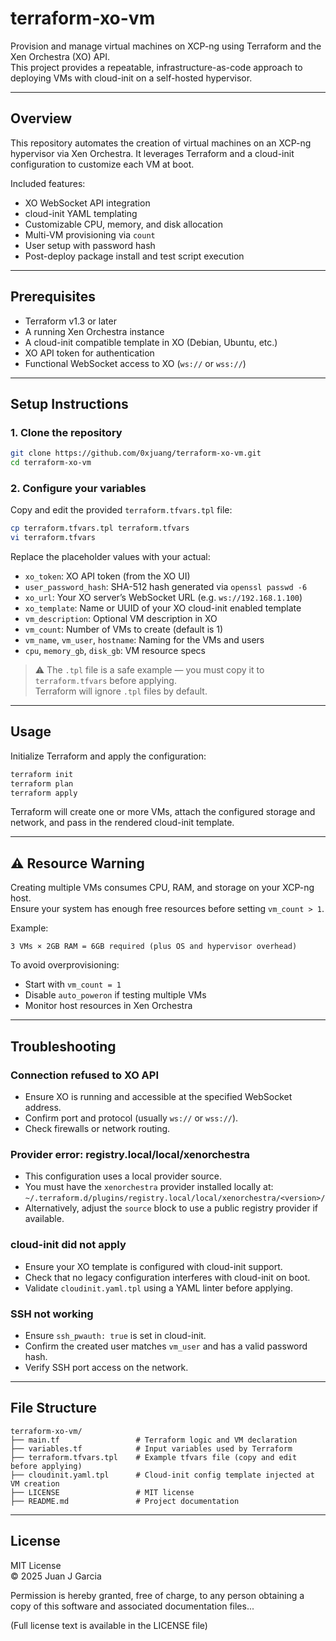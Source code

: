 # terraform-xo-vm

Provision and manage virtual machines on XCP-ng using Terraform and the Xen Orchestra (XO) API.  
This project provides a repeatable, infrastructure-as-code approach to deploying VMs with cloud-init on a self-hosted hypervisor.

---

## Overview

This repository automates the creation of virtual machines on an XCP-ng hypervisor via Xen Orchestra. It leverages Terraform and a cloud-init configuration to customize each VM at boot.

Included features:
- XO WebSocket API integration
- cloud-init YAML templating
- Customizable CPU, memory, and disk allocation
- Multi-VM provisioning via `count`
- User setup with password hash
- Post-deploy package install and test script execution

---

## Prerequisites

- Terraform v1.3 or later
- A running Xen Orchestra instance
- A cloud-init compatible template in XO (Debian, Ubuntu, etc.)
- XO API token for authentication
- Functional WebSocket access to XO (`ws://` or `wss://`)

---

## Setup Instructions

### 1. Clone the repository

```bash
git clone https://github.com/0xjuang/terraform-xo-vm.git
cd terraform-xo-vm
```

### 2. Configure your variables

Copy and edit the provided `terraform.tfvars.tpl` file:

```bash
cp terraform.tfvars.tpl terraform.tfvars
vi terraform.tfvars
```

Replace the placeholder values with your actual:
- `xo_token`: XO API token (from the XO UI)
- `user_password_hash`: SHA-512 hash generated via `openssl passwd -6`
- `xo_url`: Your XO server’s WebSocket URL (e.g. `ws://192.168.1.100`)
- `xo_template`: Name or UUID of your XO cloud-init enabled template
- `vm_description`: Optional VM description in XO
- `vm_count`: Number of VMs to create (default is 1)
- `vm_name`, `vm_user`, `hostname`: Naming for the VMs and users
- `cpu`, `memory_gb`, `disk_gb`: VM resource specs

> ⚠️ The `.tpl` file is a safe example — you must copy it to `terraform.tfvars` before applying.  
> Terraform will ignore `.tpl` files by default.

---

## Usage

Initialize Terraform and apply the configuration:

```bash
terraform init
terraform plan
terraform apply
```

Terraform will create one or more VMs, attach the configured storage and network, and pass in the rendered cloud-init template.

---

## ⚠️ Resource Warning

Creating multiple VMs consumes CPU, RAM, and storage on your XCP-ng host.  
Ensure your system has enough free resources before setting `vm_count > 1`.

Example:

```
3 VMs × 2GB RAM = 6GB required (plus OS and hypervisor overhead)
```

To avoid overprovisioning:
- Start with `vm_count = 1`
- Disable `auto_poweron` if testing multiple VMs
- Monitor host resources in Xen Orchestra

---

## Troubleshooting

### Connection refused to XO API

- Ensure XO is running and accessible at the specified WebSocket address.
- Confirm port and protocol (usually `ws://` or `wss://`).
- Check firewalls or network routing.

### Provider error: registry.local/local/xenorchestra

- This configuration uses a local provider source.
- You must have the `xenorchestra` provider installed locally at:
  `~/.terraform.d/plugins/registry.local/local/xenorchestra/<version>/`
- Alternatively, adjust the `source` block to use a public registry provider if available.

### cloud-init did not apply

- Ensure your XO template is configured with cloud-init support.
- Check that no legacy configuration interferes with cloud-init on boot.
- Validate `cloudinit.yaml.tpl` using a YAML linter before applying.

### SSH not working

- Ensure `ssh_pwauth: true` is set in cloud-init.
- Confirm the created user matches `vm_user` and has a valid password hash.
- Verify SSH port access on the network.

---

## File Structure

```
terraform-xo-vm/
├── main.tf                 # Terraform logic and VM declaration
├── variables.tf            # Input variables used by Terraform
├── terraform.tfvars.tpl    # Example tfvars file (copy and edit before applying)
├── cloudinit.yaml.tpl      # Cloud-init config template injected at VM creation
├── LICENSE                 # MIT license
├── README.md               # Project documentation
```

---

## License

MIT License  
© 2025 Juan J Garcia

Permission is hereby granted, free of charge, to any person obtaining a copy of this software and associated documentation files...

(Full license text is available in the LICENSE file)
